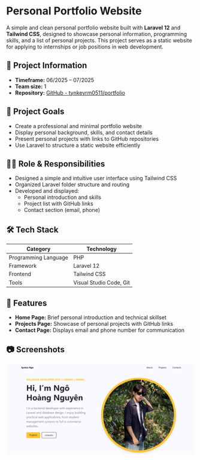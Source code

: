 # Personal Portfolio Website

A simple and clean personal portfolio website built with **Laravel 12** and **Tailwind CSS**, designed to showcase personal information, programming skills, and a list of personal projects. This project serves as a static website for applying to internships or job positions in web development.

## 📌 Project Information

- **Timeframe:** 06/2025 – 07/2025  
- **Team size:** 1  
- **Repository:** [GitHub - tynkeyrm0511/portfolio](https://github.com/tynkeyrm0511/portfolio)  

## 🎯 Project Goals

- Create a professional and minimal portfolio website
- Display personal background, skills, and contact details
- Present personal projects with links to GitHub repositories
- Use Laravel to structure a static website efficiently

## 🧑‍💻 Role & Responsibilities

- Designed a simple and intuitive user interface using Tailwind CSS  
- Organized Laravel folder structure and routing  
- Developed and displayed:
  - Personal introduction and skills
  - Project list with GitHub links
  - Contact section (email, phone)

## 🛠️ Tech Stack

| Category             | Technology              |
|----------------------|--------------------------|
| Programming Language | PHP                      |
| Framework            | Laravel 12               |
| Frontend             | Tailwind CSS             |
| Tools                | Visual Studio Code, Git  |

## 🚀 Features

- **Home Page:** Brief personal introduction and technical skillset  
- **Projects Page:** Showcase of personal projects with GitHub links  
- **Contact Page:** Displays email and phone number for communication

## 📷 Screenshots
![Screenshot](https://raw.githubusercontent.com/tynkeyrm0511/portfolio/refs/heads/main/1.png)
